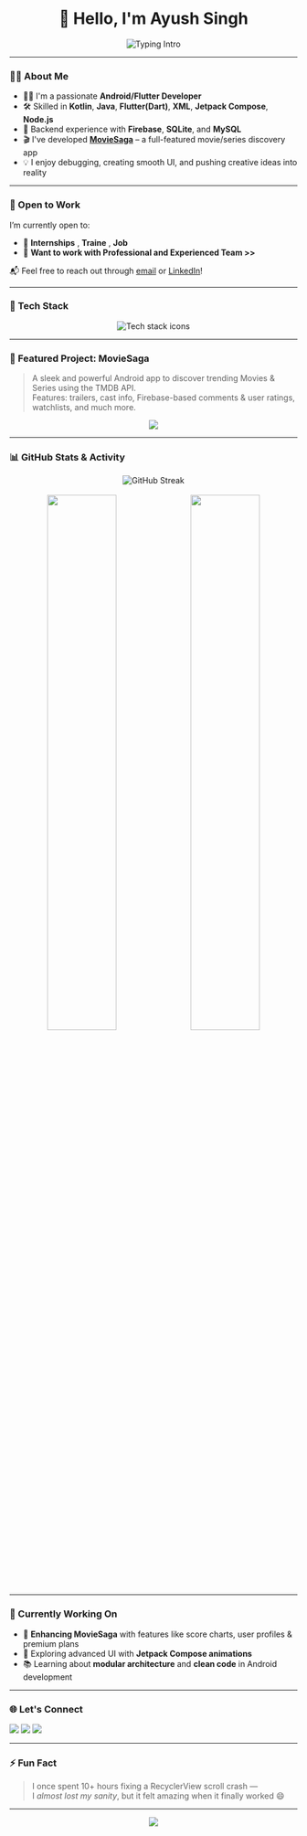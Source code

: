 <h1 align="center">👋 Hello, I'm Ayush Singh</h1>

<p align="center">
  <img src="https://readme-typing-svg.demolab.com?font=Fira+Code&pause=1000&color=00E6FF&center=true&vCenter=true&width=440&lines=Native+Android+Developer;Jetpack+Compose+Enthusiast;Loves+building+clean+UI+UX;Always+learning+%26+improving" alt="Typing Intro" />
</p>

---

### 🧑‍💻 About Me
- 👨‍💻 I'm a passionate **Android/Flutter Developer** 
- 🛠️ Skilled in **Kotlin**, **Java**, **Flutter(Dart)**, **XML**, **Jetpack Compose**, **Node.js**  
- 🧩 Backend experience with **Firebase**, **SQLite**, and **MySQL**  
- 🎬 I've developed [**MovieSaga**](https://github.com/ayushingh70/MovieSaga) – a full-featured movie/series discovery app  
- 💡 I enjoy debugging, creating smooth UI, and pushing creative ideas into reality  

---

### 🚀 Open to Work
I’m currently open to:
- 💼 **Internships** , **Traine** , **Job**
- 🤝 **Want to work with Professional and Experienced Team >>**

📬 Feel free to reach out through [email](mailto:aniketom70@gmail.com) or [LinkedIn](https://linkedin.com/in/ayush-singh-769b61315)!

---

### 🔨 Tech Stack

<p align="center">
  <img src="https://skillicons.dev/icons?i=androidstudio,kotlin,java,flutter,dart,xml,compose,firebase,nodejs,mysql,sqlite,git,github" alt="Tech stack icons" />
</p>

---

### 🚀 Featured Project: MovieSaga

> A sleek and powerful Android app to discover trending Movies & Series using the TMDB API.  
> Features: trailers, cast info, Firebase-based comments & user ratings, watchlists, and much more.

<p align="center">
  <a href="https://github.com/ayushingh70/MovieSaga">
    <img src="https://github-readme-stats.vercel.app/api/pin/?username=ayushingh70&repo=MovieSaga&theme=github_dark&border_color=0d1117" />
  </a>
</p>

---

### 📊 GitHub Stats & Activity

<p align="center">
  <img src="https://github-readme-streak-stats.herokuapp.com?user=ayushingh70&theme=tokyonight&hide_border=true" alt="GitHub Streak" />
  <br><br>
  <img src="https://github-readme-stats.vercel.app/api?username=ayushingh70&show_icons=true&theme=github_dark&hide_border=true&rank_icon=github" width="49%" />
  <img src="https://github-readme-stats.vercel.app/api/top-langs/?username=ayushingh70&layout=compact&theme=github_dark&hide_border=true" width="49%" />
</p>

---

### 📱 Currently Working On

- 🌟 **Enhancing MovieSaga** with features like score charts, user profiles & premium plans  
- 🧠 Exploring advanced UI with **Jetpack Compose animations**  
- 📚 Learning about **modular architecture** and **clean code** in Android development  

---

### 🌐 Let's Connect

<p align="left">
  <a href="mailto:aniketom70@gmail.com"><img src="https://img.shields.io/badge/Gmail-D14836?style=for-the-badge&logo=gmail&logoColor=white" /></a>
  <a href="https://linkedin.com/in/ayush-singh-769b61315"><img src="https://img.shields.io/badge/LinkedIn-0A66C2?style=for-the-badge&logo=linkedin&logoColor=white" /></a>
  <a href="https://instagram.com/anii_ayush"><img src="https://img.shields.io/badge/Instagram-E4405F?style=for-the-badge&logo=instagram&logoColor=white" /></a>
</p>

---

### ⚡ Fun Fact
> I once spent 10+ hours fixing a RecyclerView scroll crash —  
> I *almost lost my sanity*, but it felt amazing when it finally worked 😄

---

<p align="center">
  <img src="https://capsule-render.vercel.app/api?type=waving&color=00E6FF&height=100&section=footer"/>
</p>
